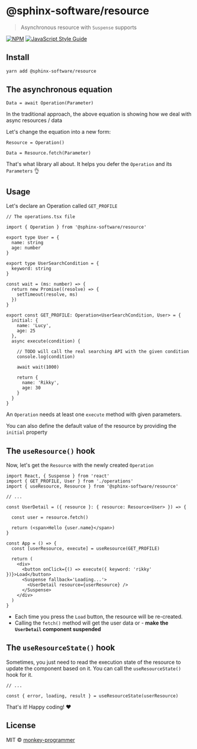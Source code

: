 # @sphinx-software/resource

> Asynchronous resource with `Suspense` supports 

[![NPM](https://img.shields.io/npm/v/@sphinx-software/resource.svg)](https://www.npmjs.com/package/@sphinx-software/resource) [![JavaScript Style Guide](https://img.shields.io/badge/code_style-standard-brightgreen.svg)](https://standardjs.com)

## Install

```bash
yarn add @sphinx-software/resource
```

## The asynchronous equation

```text
Data = await Operation(Parameter)
```

In the traditional approach, the above equation is showing how we deal with async resources / data


Let's change the equation into a new form:


```text
Resource = Operation()

Data = Resource.fetch(Parameter)
```

That's what library all about. It helps you defer the `Operation` and its `Parameters` 👌


## Usage

Let's declare an Operation called `GET_PROFILE`

```tsx
// The operations.tsx file

import { Operation } from '@sphinx-software/resource'

export type User = {
  name: string
  age: number
}

export type UserSearchCondition = {
  keyword: string
}

const wait = (ms: number) => {
  return new Promise((resolve) => {
    setTimeout(resolve, ms)
  })
}

export const GET_PROFILE: Operation<UserSearchCondition, User> = {
  initial: {
    name: 'Lucy',
    age: 25
  },
  async execute(condition) {
    
    // TODO will call the real searching API with the given condition
    console.log(condition)

    await wait(1000)

    return {
      name: 'Rikky',
      age: 30
    }
  }
}
``` 

An `Operation` needs at least one `execute` method with given parameters.

You can also define the default value of the resource by providing the `initial` property


## The `useResource()` hook

Now, let's get the `Resource` with the newly created `Operation`


```tsx
import React, { Suspense } from 'react'
import { GET_PROFILE, User } from './operations'
import { useResource, Resource } from '@sphinx-software/resource'

// ...

const UserDetail = ({ resource }: { resource: Resource<User> }) => {
  
  const user = resource.fetch()
  
  return (<span>Hello {user.name}</span>)
}

const App = () => {
  const [userResource, execute] = useResource(GET_PROFILE)
  
  return (
    <div>
      <button onClick={() => execute({ keyword: 'rikky' })}>Load</button>
      <Suspense fallback='Loading...'>
        <UserDetail resource={userResource} />
      </Suspense>
    </div>
  )
}
```

- Each time you press the `Load` button, the resource will be re-created.
- Calling the `fetch()` method will get the user data or - __make the `UserDetail` component suspended__

## The `useResourceState()` hook

Sometimes, you just need to read the execution state of the resource to update the
component based on it. You can call the `useResourceState()` hook for it.

```tsx
// ...

const { error, loading, result } = useResourceState(userResource)

```

That's it! Happy coding! ❤️

## License

MIT © [monkey-programmer](https://github.com/monkey-programmer)
